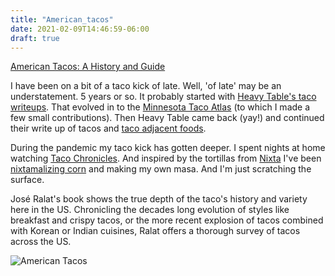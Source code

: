 ```yaml
---
title: "American_tacos"
date: 2021-02-09T14:46:59-06:00
draft: true
---
```


[American Tacos: A History and Guide](https://bookshop.org/books/american-tacos-a-history-and-guide/9781477316528)

I have been on a bit of a taco kick of late. Well, 'of late' may be an understatement. 5 years or so. It probably started with [Heavy Table's taco writeups](https://heavytable.com/cabeza-lengua-tripa-at-taco-taxi/). That evolved in to the [Minnesota Taco Atlas](https://www.growlermag.com/mn-taco-atlas/) (to which I made a few small contributions). Then Heavy Table came back (yay!) and continued their write up of tacos and [taco adjacent foods](https://heavytable.com/oaxacans-mormons-and-a-bag-of-chips-a-brief-history-of-the-walking-taco/).

During the pandemic my taco kick has gotten deeper. I spent nights at home watching [Taco Chronicles](https://en.wikipedia.org/wiki/Taco_Chronicles). And inspired by the tortillas from [Nixta](https://www.nixtampls.com/) I've been [nixtamalizing corn](https://masienda.com/shop/nixtamal-starter-kit/) and making my own masa. And I'm just scratching the surface.

José Ralat's book shows the true depth of the taco's history and variety here in the US. Chronicling the decades long evolution of styles like breakfast and crispy tacos, or the more recent explosion of tacos combined with Korean or Indian cuisines, Ralat offers a thorough survey of tacos across the US.

![American Tacos](/images/american_tacos.jpg)
